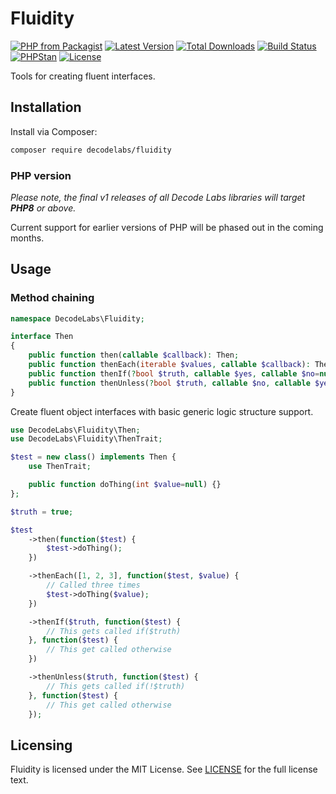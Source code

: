 # Fluidity

[![PHP from Packagist](https://img.shields.io/packagist/php-v/decodelabs/fluidity?style=flat-square)](https://packagist.org/packages/decodelabs/fluidity)
[![Latest Version](https://img.shields.io/packagist/v/decodelabs/fluidity.svg?style=flat-square)](https://packagist.org/packages/decodelabs/fluidity)
[![Total Downloads](https://img.shields.io/packagist/dt/decodelabs/fluidity.svg?style=flat-square)](https://packagist.org/packages/decodelabs/fluidity)
[![Build Status](https://img.shields.io/travis/com/decodelabs/fluidity/main.svg?style=flat-square)](https://app.travis-ci.com/github/decodelabs/fluidity)
[![PHPStan](https://img.shields.io/badge/PHPStan-enabled-44CC11.svg?longCache=true&style=flat-square)](https://github.com/phpstan/phpstan)
[![License](https://img.shields.io/packagist/l/decodelabs/fluidity?style=flat-square)](https://packagist.org/packages/decodelabs/fluidity)

Tools for creating fluent interfaces.

## Installation

Install via Composer:

```bash
composer require decodelabs/fluidity
```

### PHP version

_Please note, the final v1 releases of all Decode Labs libraries will target **PHP8** or above._

Current support for earlier versions of PHP will be phased out in the coming months.


## Usage

### Method chaining

```php
namespace DecodeLabs\Fluidity;

interface Then
{
    public function then(callable $callback): Then;
    public function thenEach(iterable $values, callable $callback): Then;
    public function thenIf(?bool $truth, callable $yes, callable $no=null): Then;
    public function thenUnless(?bool $truth, callable $no, callable $yes=null): Then;
}
```

Create fluent object interfaces with basic generic logic structure support.

```php
use DecodeLabs\Fluidity\Then;
use DecodeLabs\Fluidity\ThenTrait;

$test = new class() implements Then {
    use ThenTrait;

    public function doThing(int $value=null) {}
};

$truth = true;

$test
    ->then(function($test) {
        $test->doThing();
    })

    ->thenEach([1, 2, 3], function($test, $value) {
        // Called three times
        $test->doThing($value);
    })

    ->thenIf($truth, function($test) {
        // This gets called if($truth)
    }, function($test) {
        // This get called otherwise
    })

    ->thenUnless($truth, function($test) {
        // This gets called if(!$truth)
    }, function($test) {
        // This get called otherwise
    });
```


## Licensing

Fluidity is licensed under the MIT License. See [LICENSE](./LICENSE) for the full license text.
